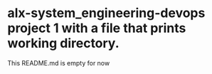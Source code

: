 # alx-system_engineering-devops project 1 with a file that prints working directory.
This README.md is empty for now
